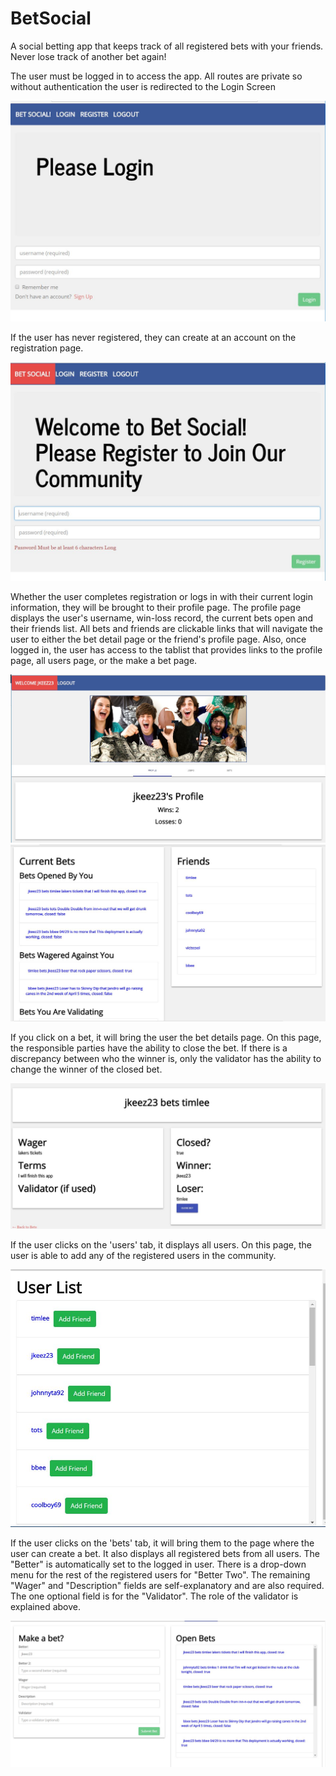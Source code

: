 # BetSocial

A social betting app that keeps track of all registered bets with your friends. Never lose track of another bet again!

The user must be logged in to access the app. All routes are private so without authentication the user is redirected to the Login Screen

![login](https://github.com/tim0thylee/BetSocial/blob/master/images/login.JPG)

If the user has never registered, they can create at an account on the registration page.

![registration](https://github.com/tim0thylee/BetSocial/blob/master/images/register.JPG)

Whether the user completes registration or logs in with their current login information, they will be brought to their profile page. The profile page displays the user's username, win-loss record, the current bets open and their friends list. All bets and friends are clickable links that will navigate the user to either the bet detail page or the friend's profile page. Also, once logged in, the user has access to the tablist that provides links to the profile page, all users page, or the make a bet page.

![profile](https://github.com/tim0thylee/BetSocial/blob/master/images/profile.JPG)
![profile2](https://github.com/tim0thylee/BetSocial/blob/master/images/profile2.JPG)

If you click on a bet, it will bring the user the bet details page. On this page, the responsible parties have the ability to close the bet. If there is a discrepancy between who the winner is, only the validator has the ability to change the winner of the closed bet.

![bet-detail](https://github.com/tim0thylee/BetSocial/blob/master/images/bet%20detail.JPG)

If the user clicks on the 'users' tab, it displays all users. On this page, the user is  able to add any of the registered users in the community.

![users](https://github.com/tim0thylee/BetSocial/blob/master/images/users.JPG)

If the user clicks on the 'bets' tab, it will bring them to the page where the user can create a bet. It also displays all registered bets from all users. The "Better" is automatically set to the logged in user. There is a drop-down menu for the rest of the registered users for "Better Two". The remaining "Wager" and "Description" fields are self-explanatory and are also required. The one optional field is for the "Validator". The role of the validator is explained above.

![bets](https://github.com/tim0thylee/BetSocial/blob/master/images/makebet.JPG)
